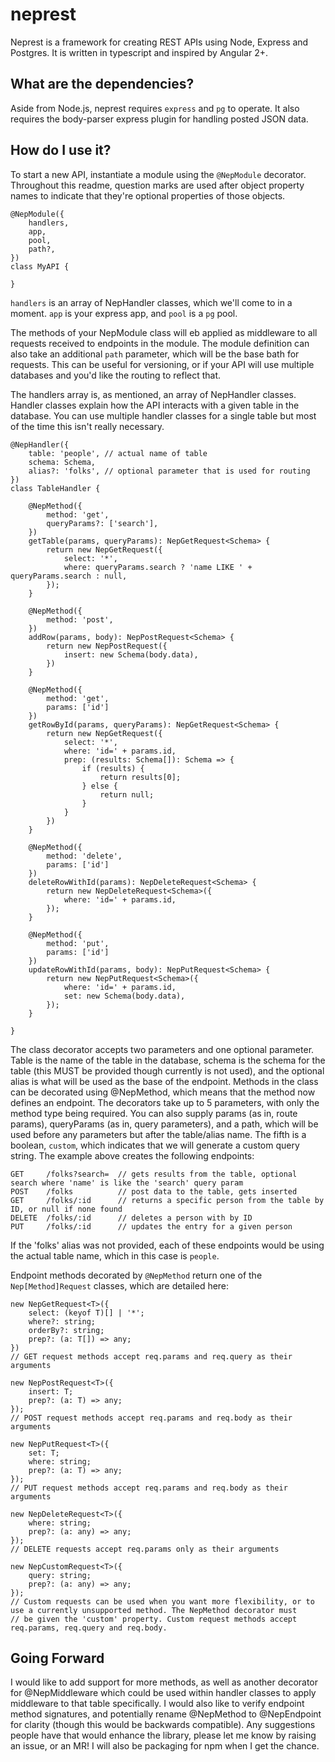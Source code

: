 # neprest

Neprest is a framework for creating REST APIs using Node, Express and Postgres. It is written in typescript and inspired by Angular 2+.

## What are the dependencies?

Aside from Node.js, neprest requires `express` and `pg` to operate. It also requires the body-parser express plugin for handling posted JSON data.

## How do I use it?

To start a new API, instantiate a module using the `@NepModule` decorator. Throughout this readme, question marks are used after object property
names to indicate that they're optional properties of those objects.

    @NepModule({
        handlers,
        app,
        pool,
        path?,
    })
    class MyAPI {

    }

`handlers` is an array of NepHandler classes, which we'll come to in a moment. `app` is your express app, and `pool` is a `pg` pool.

The methods of your NepModule class will eb applied as middleware to all requests received to endpoints in the module. The module definition
can also take an additional `path` parameter, which will be the base bath for requests. This can be useful for versioning, or if your API
will use multiple databases and you'd like the routing to reflect that.

The handlers array is, as mentioned, an array of NepHandler classes. Handler classes explain how the API interacts with a given table in the
database. You can use multiple handler classes for a single table but most of the time this isn't really necessary.

    @NepHandler({
        table: 'people', // actual name of table
        schema: Schema,
        alias?: 'folks', // optional parameter that is used for routing
    })
    class TableHandler {

        @NepMethod({
            method: 'get',
            queryParams?: ['search'],
        })
        getTable(params, queryParams): NepGetRequest<Schema> {
            return new NepGetRequest({
                select: '*',
                where: queryParams.search ? 'name LIKE ' + queryParams.search : null,
            });
        }

        @NepMethod({
            method: 'post',
        })
        addRow(params, body): NepPostRequest<Schema> {
            return new NepPostRequest({
                insert: new Schema(body.data),
            })
        }

        @NepMethod({
            method: 'get',
            params: ['id']
        })
        getRowById(params, queryParams): NepGetRequest<Schema> {
            return new NepGetRequest({
                select: '*',
                where: 'id=' + params.id,
                prep: (results: Schema[]): Schema => {
                    if (results) {
                        return results[0];
                    } else {
                        return null;
                    }
                }
            })
        }

        @NepMethod({
            method: 'delete',
            params: ['id']
        })
        deleteRowWithId(params): NepDeleteRequest<Schema> {
            return new NepDeleteRequest<Schema>({
                where: 'id=' + params.id,
            });
        }

        @NepMethod({
            method: 'put',
            params: ['id']
        })
        updateRowWithId(params, body): NepPutRequest<Schema> {
            return new NepPutRequest<Schema>({
                where: 'id=' + params.id,
                set: new Schema(body.data),
            });
        }

    }

The class decorator accepts two parameters and one optional parameter. Table is the name of the table in the database, schema is the schema
for the table (this MUST be provided though currently is not used), and the optional alias is what will be used as the base of the endpoint.
Methods in the class can be decorated using @NepMethod, which means that the method now defines an endpoint. The decorators take up to 5
parameters, with only the method type being required. You can also supply params (as in, route params), queryParams (as in, query parameters),
and a path, which will be used before any parameters but after the table/alias name. The fifth is a boolean, `custom`, which indicates that
we will generate a custom query string. The example above creates the following endpoints:

    GET     /folks?search=  // gets results from the table, optional search where 'name' is like the 'search' query param
    POST    /folks          // post data to the table, gets inserted
    GET     /folks/:id      // returns a specific person from the table by ID, or null if none found
    DELETE  /folks/:id      // deletes a person with by ID
    PUT     /folks/:id      // updates the entry for a given person

If the 'folks' alias was not provided, each of these endpoints would be using the actual table name, which in this case is `people`.

Endpoint methods decorated by `@NepMethod` return one of the `Nep[Method]Request` classes, which are detailed here:

    new NepGetRequest<T>({
        select: (keyof T)[] | '*';
        where?: string;
        orderBy?: string;
        prep?: (a: T[]) => any;
    })
    // GET request methods accept req.params and req.query as their arguments

    new NepPostRequest<T>({
        insert: T;
        prep?: (a: T) => any;
    });
    // POST request methods accept req.params and req.body as their arguments

    new NepPutRequest<T>({
        set: T;
        where: string;
        prep?: (a: T) => any;
    });
    // PUT request methods accept req.params and req.body as their arguments

    new NepDeleteRequest<T>({
        where: string;
        prep?: (a: any) => any;
    });
    // DELETE requests accept req.params only as their arguments

    new NepCustomRequest<T>({
        query: string;
        prep?: (a: any) => any;
    });
    // Custom requests can be used when you want more flexibility, or to use a currently unsupported method. The NepMethod decorator must
    // be given the 'custom' property. Custom request methods accept req.params, req.query and req.body.

## Going Forward

I would like to add support for more methods, as well as another decorator for @NepMiddleware which could be used within handler classes
to apply middleware to that table specifically. I would also like to verify endpoint method signatures, and potentially rename @NepMethod
to @NepEndpoint for clarity (though this would be backwards compatible). Any suggestions people have that would enhance the library, please
let me know by raising an issue, or an MR! I will also be packaging for npm when I get the chance.